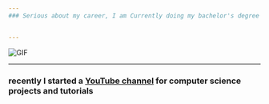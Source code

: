 ```yaml
---
### Serious about my career, I am Currently doing my bachelor's degree in Computer Science which includes a specialisation in Bioinformatics. 


---
```

![GIF](https://github.com/ChristeenTJose/ChristeenTJose/blob/master/Model%201.gif)


---
### recently I started a [YouTube channel](https://www.youtube.com/channel/UCeI3SXVHNEL5mBKKgewvJ1Q?view_as=subscriber) for computer science projects and tutorials
<!--
**ChristeenTJose/ChristeenTJose** is a ✨ _special_ ✨ repository because its `README.md` (this file) appears on your GitHub profile.

Here are some ideas to get you started:

- 🔭 I’m currently working on ...
- 🌱 I’m currently learning ...
- 👯 I’m looking to collaborate on ...
- 🤔 I’m looking for help with ...
- 💬 Ask me about ...
- 📫 How to reach me: ...
- 😄 Pronouns: ...
- ⚡ Fun fact: ...
-->
